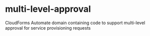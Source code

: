 # multi-level-approval
CloudForms Automate domain containing code to support multi-level approval for service provisioning requests 
